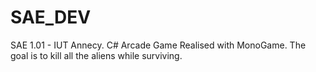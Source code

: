 # SAE_DEV
SAE 1.01 - IUT Annecy. C# Arcade Game Realised with MonoGame. The goal is to kill all the aliens while surviving. 
